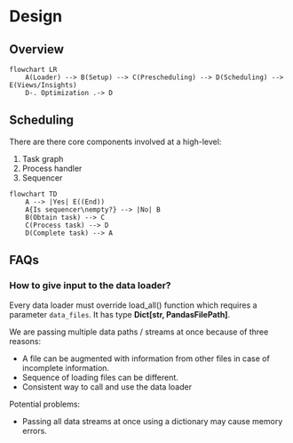 # Design

## Overview
```mermaid
flowchart LR
    A(Loader) --> B(Setup) --> C(Prescheduling) --> D(Scheduling) --> E(Views/Insights)
    D-. Optimization .-> D
```

## Scheduling
There are there core components involved at a high-level:
1. Task graph
2. Process handler
3. Sequencer

```mermaid
flowchart TD
    A --> |Yes| E((End))
    A{Is sequencer\nempty?} --> |No| B
    B(Obtain task) --> C
    C(Process task) --> D
    D(Complete task) --> A
```

## FAQs
### How to give input to the data loader?

Every data loader must override load_all() function which requires a parameter `data_files`. It has type **Dict[str, PandasFilePath]**.

We are passing multiple data paths / streams at once because of three reasons:
- A file can be augmented with information from other files in case of incomplete information.
- Sequence of loading files can be different.
- Consistent way to call and use the data loader

Potential problems:
- Passing all data streams at once using a dictionary may cause memory errors.
